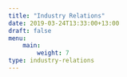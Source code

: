 ```yaml
---
title: "Industry Relations"
date: 2019-03-24T13:33:00+13:00
draft: false
menu:
    main:
        weight: 7
type: industry-relations
---
```


